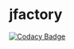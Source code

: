 # jfactory
[![Codacy Badge](https://api.codacy.com/project/badge/Grade/a18fbc62236f405887af708352c5e73b)](https://app.codacy.com/gh/leeonky/jfactory?utm_source=github.com&utm_medium=referral&utm_content=leeonky/jfactory&utm_campaign=Badge_Grade)